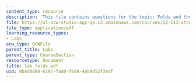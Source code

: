 ```yaml
---
content_type: resource
description: 'This file contains questions for the topic: Folds and their map patterns.'
file: https://ol-ocw-studio-app-qa.s3.amazonaws.com/courses/12-113-structural-geology-fall-2005/8b4d8d84619cfaa0fbd44ab4d52f3edf_lab_folds.pdf
file_type: application/pdf
learning_resource_types:
- Labs
ocw_type: OCWFile
parent_title: Labs
parent_type: CourseSection
resourcetype: Document
title: lab_folds.pdf
uid: 8b4d8d84-619c-faa0-fbd4-4ab4d52f3edf
---
```


